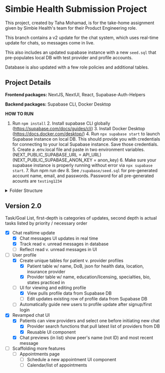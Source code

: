 # Simbie Health Submission Project

This project, created by Taha Mohamad, is for the take-home assignment given by Simbie Health's team for their Product Engineering role.

This branch contains a v2 update for the chat system, which uses real-time update for chats, so messages come in live.

This also includes an updated supabase instance with a new `seed.sql` that pre-populates local DB with test provider and profile accounts.

Database is also updated with a few role policies and additional tables.

## Project Details

**Frontend packages:** NextJS, NextUI, React, Supabase-Auth-Helpers

**Backend packages:** Supabase CLI, Docker Desktop

**HOW TO RUN**
1. Run `npm install`
    2. Install supabase CLI globally (https://supabase.com/docs/guides/cli)
    3. Install Docker Desktop (https://docs.docker.com/desktop/)
    4. Run `npx supabase start` to launch Supabase instance on local DB. This should provide you with credentials for connecting to your local Supabase instance. Save those credentials.
    5. Create a .env.local file and paste in two environment variables. (NEXT_PUBLIC_SUPABASE_URL = API_URL) (NEXT_PUBLIC_SUPABASE_ANON_KEY = anon_key)
    6. Make sure your supabase instance is properly running without error via `npx supabase start`.
    7. Run npm run dev
    8. See `/supabase/seed.sql` for pre-generated account name, email, and passwords. Password for all pre-generated acounts are `testing1234`

<details>
<summary>Folder Structure</summary>
<ul>
    <li>
    <details><summary><code>/app</code></summary>
    <ul>
        <li><code>/auth</code> <em>NOT A PAGE</em>
            <ul>
                <li><code>callback</code>: api route used for supabase-auth via magic-links or verification links/codes</li>
                <li><code>signout</code>: api route used for supabase logout</li>
            </ul>
        </li>
        <li><code>/components</code> <em>NOT A PAGE</em>
            <ul>
                <li>Reusable UI components for chat, navbar, and signup/login</li>
            </ul>
        </li>
        <li><code>/patient</code>
            <ul>
                <li>Protected pages for patient UI. Homepage features dashboard, has subsequent pages like /messages</li>
            </ul>
        </li>
        <li><code>/provider</code>
            <ul>
                <li>Protected pages for provider UI. Homepage features dashboard, has subsequent pages like /messages</li>
            </ul>
        </li>
        <li><code>/signin</code>
            <ul>
                <li>Single page portal for providers and patients to signup/login</li>
            </ul>
        </li>
        <li><code>utils</code> <em>NOT A PAGE</em>
            <ul>
                <li>Server-sided functions for interacting with Supabase, categorized by product function (i.e. account.tsx, chat_utils.tsx)</li>
            </ul>
        </li>
    </ul>
    </details>
    </li>
    <li><code>/supabase</code>: All configs for running supabase instance locally **(you shouldn't have to touch this)**</li>
    <li><code>/types</code>: Types from supabase database **(you shouldn't have to touch this)**</li>
    <li><code>middleware.ts</code>: verifies user auth before page-load and redirects accordingly, standard with NextJS</li>
</ul>
</details>

## Version 2.0

Task/Goal List, first-depth is categories of updates, second depth is actual tasks listed by priority / necessary order

- [x] Chat realtime update
  - [x] Chat messages UI updates in real time
  - [x] Track read v. unread messages in database
  - [ ] Reflect read v. unread messages in UI
- [ ] User profile
  - [x] Create unique tables for patient v. provider profiles
    - [x] Patient table w/ name, DoB, json for health data, location, insurance provider
    - [x] Provider table w/ name, education/licensing, specialties, bio, states practiced in
  - [ ] UI for viewing and editing profile
    - [x] View pulls profile data from Supabase DB
    - [ ] Edit updates existing row of profile data from Supabase DB
  - [ ] Automatically guide new users to profile update after signup/first login
- [x] Revamped chat UI
  - [x] Patients can view providers and select one before initiating new chat
    - [x] Provider search functions that pull latest list of providers from DB
    - [x] Reusable UI component
  - [x] Chat previews (in list) show peer's name (not ID) and most recent message
- [ ] Scaffolding more features
  - [ ] Appointments page
    - [ ] Schedule a new appointment UI component
    - [ ] Calendar/list of appointments
